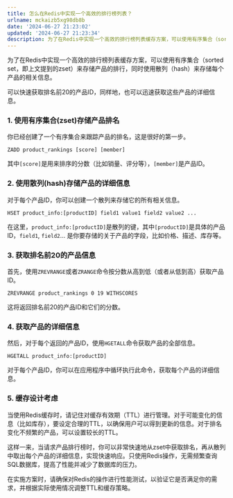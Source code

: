 ```yaml
---
title: 怎么在Redis中实现一个高效的排行榜列表？
urlname: mckaizb5xg98db8b
date: '2024-06-27 21:23:02'
updated: '2024-06-27 21:23:34'
description: 为了在Redis中实现一个高效的排行榜列表缓存方案，可以使用有序集合（sorted set，即上文提到的zset）来存储产品的排行，同时使用散列（hash）来存储每个产品的相关信息。可以快速获取排名前20的产品ID，同样地，也可以迅速获取这些产品的详细信息。1. 使用有序集合(zset)存储产...
---
```

为了在Redis中实现一个高效的排行榜列表缓存方案，可以使用有序集合（sorted set，即上文提到的zset）来存储产品的排行，同时使用散列（hash）来存储每个产品的相关信息。

可以快速获取排名前20的产品ID，同样地，也可以迅速获取这些产品的详细信息。
### 1. 使用有序集合(zset)存储产品排名

你已经创建了一个有序集合来跟踪产品的排名，这是很好的第一步。

```
ZADD product_rankings [score] [member]
```

其中`[score]`是用来排序的分数（比如销量、评分等），`[member]`是产品ID。

### 2. 使用散列(hash)存储产品的详细信息

对于每个产品ID，你可以创建一个散列来存储它的所有相关信息。

```
HSET product_info:[productID] field1 value1 field2 value2 ...
```

在这里，`product_info:[productID]`是散列的键，其中`[productID]`是具体的产品ID，`field1`, `field2`... 是你要存储的关于产品的字段，比如价格、描述、库存等。

### 3. 获取排名前20的产品信息

首先，使用`ZREVRANGE`或者`ZRANGE`命令按分数从高到低（或者从低到高）获取产品ID。

```
ZREVRANGE product_rankings 0 19 WITHSCORES
```

这将返回排名前20的产品ID和它们的分数。

### 4. 获取产品的详细信息

然后，对于每个返回的产品ID，使用`HGETALL`命令获取产品的全部信息。

```
HGETALL product_info:[productID]
```

对于每个产品ID，你可以在应用程序中循环执行此命令，获取每个产品的详细信息。

### 5. 缓存设计考虑

当使用Redis缓存时，请记住对缓存有效期（TTL）进行管理。对于可能变化的信息（比如库存），要设定合理的TTL，以确保用户可以得到更新的信息。对于排名变化不频繁的产品，可以设置较长的TTL。


这样一来，当请求产品排行榜时，你可以非常快速地从zset中获取排名，再从散列中取出每个产品的详细信息，实现快速响应。只使用Redis操作，无需频繁查询SQL数据库，提高了性能并减少了数据库的压力。

在实施方案时，请确保对Redis的操作进行性能测试，以验证它是否满足你的需求，并根据实际使用情况调整TTL和缓存策略。
